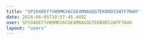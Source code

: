 ```yaml
---
title: "SP1048EY7VW9MKV6CGE4MNAGQGTEKB0DS1W7F7N4H"
date: 2024-06-05T10:57:45.449Z
user: SP1048EY7VW9MKV6CGE4MNAGQGTEKB0DS1W7F7N4H
layout: "users"
---
```

    